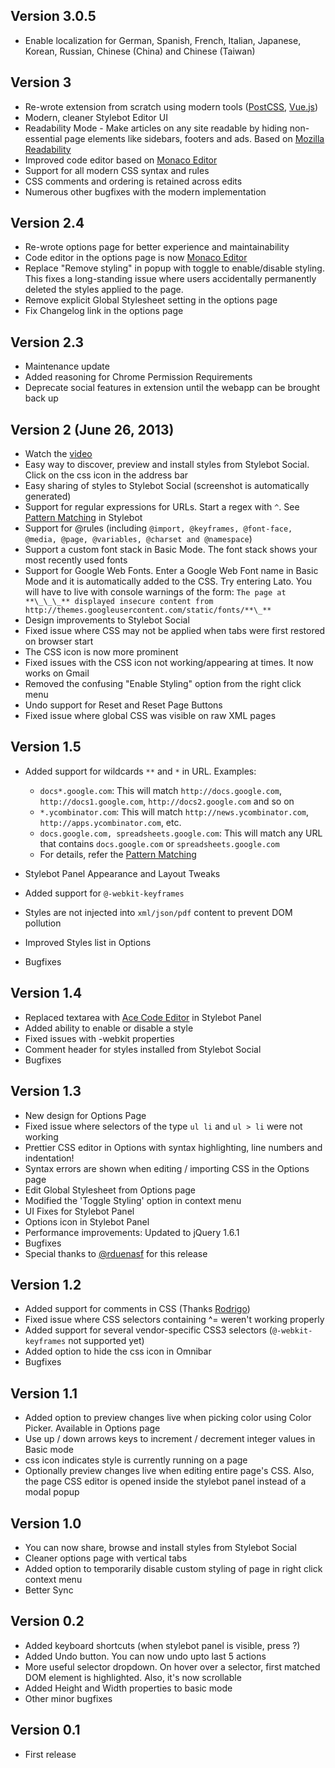 ## Version 3.0.5

- Enable localization for German, Spanish, French, Italian, Japanese, Korean, Russian, Chinese (China) and Chinese (Taiwan)

## Version 3

- Re-wrote extension from scratch using modern tools ([PostCSS](ttps://postcss.org/), [Vue.js](https://vuejs.org/))
- Modern, cleaner Stylebot Editor UI
- Readability Mode - Make articles on any site readable by hiding
  non-essential page elements like sidebars, footers and ads. Based on [Mozilla Readability](https://github.com/mozilla/readability)
- Improved code editor based on [Monaco Editor](https://microsoft.github.io/monaco-editor/)
- Support for all modern CSS syntax and rules
- CSS comments and ordering is retained across edits
- Numerous other bugfixes with the modern implementation

## Version 2.4

- Re-wrote options page for better experience and maintainability
- Code editor in the options page is now [Monaco Editor](https://microsoft.github.io/monaco-editor/)
- Replace "Remove styling" in popup with toggle to enable/disable styling. This fixes a long-standing issue where users accidentally permanently deleted the styles applied to the page.
- Remove explicit Global Stylesheet setting in the options page
- Fix Changelog link in the options page

## Version 2.3

- Maintenance update
- Added reasoning for Chrome Permission Requirements
- Deprecate social features in extension until the webapp can be brought back up

## Version 2 (June 26, 2013)

- Watch the [video](http://www.youtube.com/watch?v=zcOLjfPptw4)
- Easy way to discover, preview and install styles from Stylebot Social. Click on the css icon in the address bar
- Easy sharing of styles to Stylebot Social (screenshot is automatically generated)
- Support for regular expressions for URLs. Start a regex with `^`. See [Pattern Matching](https://github.com/ankit/stylebot#pattern-matching) in Stylebot
- Support for @rules (including `@import, @keyframes, @font-face, @media, @page, @variables, @charset and @namespace`)
- Support a custom font stack in Basic Mode. The font stack shows your most recently used fonts
- Support for Google Web Fonts. Enter a Google Web Font name in Basic Mode and it is automatically added to the CSS. Try entering Lato.
  You will have to live with console warnings of the form: `The page at **\_\_\_** displayed insecure content from http://themes.googleusercontent.com/static/fonts/**\_**`
- Design improvements to Stylebot Social
- Fixed issue where CSS may not be applied when tabs were first restored on browser start
- The CSS icon is now more prominent
- Fixed issues with the CSS icon not working/appearing at times. It now works on Gmail
- Removed the confusing "Enable Styling" option from the right click menu
- Undo support for Reset and Reset Page Buttons
- Fixed issue where global CSS was visible on raw XML pages

## Version 1.5

- Added support for wildcards `**` and `*` in URL. Examples:

  - `docs*.google.com`: This will match `http://docs.google.com`, `http://docs1.google.com`, `http://docs2.google.com` and so on
  - `*.ycombinator.com`: This will match `http://news.ycombinator.com`, `http://apps.ycombinator.com`, etc.
  - `docs.google.com, spreadsheets.google.com`: This will match any URL that contains `docs.google.com` or `spreadsheets.google.com`
  - For details, refer the [Pattern Matching](https://github.com/ankit/stylebot#pattern-matching)

- Stylebot Panel Appearance and Layout Tweaks
- Added support for `@-webkit-keyframes`
- Styles are not injected into `xml/json/pdf` content to prevent DOM pollution
- Improved Styles list in Options
- Bugfixes

## Version 1.4

- Replaced textarea with [Ace Code Editor](http://ace.ajax.org/) in Stylebot Panel
- Added ability to enable or disable a style
- Fixed issues with -webkit properties
- Comment header for styles installed from Stylebot Social
- Bugfixes

## Version 1.3

- New design for Options Page
- Fixed issue where selectors of the type `ul li` and `ul > li` were not working
- Prettier CSS editor in Options with syntax highlighting, line numbers and indentation!
- Syntax errors are shown when editing / importing CSS in the Options page
- Edit Global Stylesheet from Options page
- Modified the 'Toggle Styling' option in context menu
- UI Fixes for Stylebot Panel
- Options icon in Stylebot Panel
- Performance improvements: Updated to jQuery 1.6.1
- Bugfixes
- Special thanks to [@rduenasf](https://github.com/rduenasf) for this release

## Version 1.2

- Added support for comments in CSS (Thanks [Rodrigo](https://github.com/rduenasf))
- Fixed issue where CSS selectors containing ^= weren't working properly
- Added support for several vendor-specific CSS3 selectors (`@-webkit-keyframes` not supported yet)
- Added option to hide the css icon in Omnibar
- Bugfixes

## Version 1.1

- Added option to preview changes live when picking color using Color Picker. Available in Options page
- Use up / down arrows keys to increment / decrement integer values in Basic mode
- css icon indicates style is currently running on a page
- Optionally preview changes live when editing entire page's CSS. Also, the page CSS editor is opened inside the stylebot panel instead of a modal popup

## Version 1.0

- You can now share, browse and install styles from Stylebot Social
- Cleaner options page with vertical tabs
- Added option to temporarily disable custom styling of page in right click context menu
- Better Sync

## Version 0.2

- Added keyboard shortcuts (when stylebot panel is visible, press ?)
- Added Undo button. You can now undo upto last 5 actions
- More useful selector dropdown. On hover over a selector, first matched DOM element is highlighted. Also, it's now scrollable
- Added Height and Width properties to basic mode
- Other minor bugfixes

## Version 0.1

- First release
